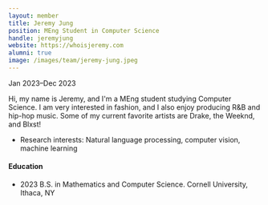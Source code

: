 ```yaml
---
layout: member
title: Jeremy Jung
position: MEng Student in Computer Science
handle: jeremyjung
website: https://whoisjeremy.com
alumni: true
image: /images/team/jeremy-jung.jpeg
---
```

Jan 2023–Dec 2023

Hi, my name is Jeremy, and I'm a MEng student studying Computer Science. I am very interested in fashion, and I also enjoy producing R&B and hip-hop music. Some of my current favorite artists are Drake, the Weeknd, and Blxst!

* Research interests:
Natural language processing, computer vision, machine learning

#### Education 
* 2023 B.S. in Mathematics and Computer Science. Cornell University, Ithaca, NY
